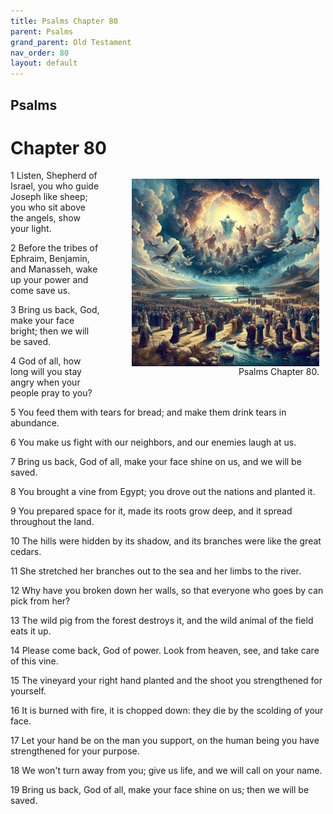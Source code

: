 ```yaml
---
title: Psalms Chapter 80
parent: Psalms
grand_parent: Old Testament
nav_order: 80
layout: default
---
```


## Psalms

# Chapter 80

<figure style="float: right; margin-right: 10px;">
    <img src="/assets/Image/Psalms/500/80.jpg" alt="Psalms Chapter 80" style="width: 300px; height: 300px; float: right;padding-left: 10px;"/>
    <figcaption style="clear: both;text-align: right;">Psalms Chapter 80.</figcaption>
</figure>
1 Listen, Shepherd of Israel, you who guide Joseph like sheep; you who sit above the angels, show your light.

2 Before the tribes of Ephraim, Benjamin, and Manasseh, wake up your power and come save us.

3 Bring us back, God, make your face bright; then we will be saved.

4 God of all, how long will you stay angry when your people pray to you?

5 You feed them with tears for bread; and make them drink tears in abundance.

6 You make us fight with our neighbors, and our enemies laugh at us.

7 Bring us back, God of all, make your face shine on us, and we will be saved.

8 You brought a vine from Egypt; you drove out the nations and planted it.

9 You prepared space for it, made its roots grow deep, and it spread throughout the land.

10 The hills were hidden by its shadow, and its branches were like the great cedars.

11 She stretched her branches out to the sea and her limbs to the river.

12 Why have you broken down her walls, so that everyone who goes by can pick from her?

13 The wild pig from the forest destroys it, and the wild animal of the field eats it up.

14 Please come back, God of power. Look from heaven, see, and take care of this vine.

15 The vineyard your right hand planted and the shoot you strengthened for yourself.

16 It is burned with fire, it is chopped down: they die by the scolding of your face.

17 Let your hand be on the man you support, on the human being you have strengthened for your purpose.

18 We won't turn away from you; give us life, and we will call on your name.

19 Bring us back, God of all, make your face shine on us; then we will be saved.


